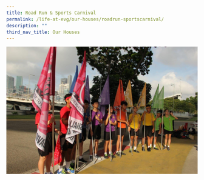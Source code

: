 ```yaml
---
title: Road Run & Sports Carnival
permalink: /life-at-evg/our-houses/roadrun-sportscarnival/
description: ""
third_nav_title: Our Houses
---
```

![](/images/Life%20At%20EVG/Road%20Run/house_all.jpg)